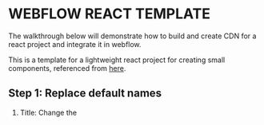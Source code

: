 # WEBFLOW REACT TEMPLATE

The walkthrough below will demonstrate how to build and create CDN for a react project and integrate it in webflow.

This is a template for a lightweight react project for creating small components, referenced from [here](https://webflow.com/blog/react-components-in-webflow).

## Step 1: Replace default names

1. Title: Change the <title> inside `index.html`
2. Target ID: Change the div ID `react-target` inside `dist/index.html` and `src/index.js` to whatevere ID name you like


## Step 2: Write the react code

1. Run `npm start` and check your app in `http://localhost:3000`
2. Inside `src/index` replace inside the `return()` to your code

## Step 3: Push Code to Github

Before you push to github,
1. Create a PUBLIC repository
2. Change the credentials for the `node.js.yml` file.
3. Once all the code is done, put your code to github
```
git add.
git commit -m "comment"
git push origin main
```
4. When code is pushed to github, `node.js.yml` will start their job automatically
- It will install packages and build a bundle.js file
- It will copy the bundle file to another repository

## Step 4: Create CDN

1. Get the URL of the `bundle.js` file inside of your github repo.
It should look similar to this
```
https://github.com/<YOUR_GITHUB_ACCOUNT>/<YOUR_REPO_NAME>/blob/main/dist/bundle.js
```
2. Go the website [https://www.jsdelivr.com/github](https://www.jsdelivr.com/github).
Paste the Github link above, and copy the jsDeliver link generated

## Step 5: Read the bundle file inside Webflow

1. Inside your webflow project, create a empty div and put the `target ID` name that you chose in [Step 1](#step-1-replace-default-names).

2. Inside the page you created the empty div, click Settings button with the gear icon
<img src="public/webflow-screenshot-1.png" alt="Webflow designer screenshot" /><br />
3. Scroll down and find the `before </body> tag` section, and paste the jsDeliver link.
<img src="public/webflow-screenshot-2.png" alt="Webflow designer screenshot" /><br />

4. Publish and access the page you put your script.
5. The React app should be showing inside your webflow app.